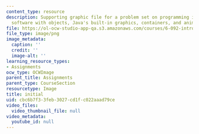 ```yaml
---
content_type: resource
description: Supporting graphic file for a problem set on programming in Java, building
  software with objects, Java's built-in graphics, containers, and animation.
file: https://ol-ocw-studio-app-qa.s3.amazonaws.com/courses/6-092-introduction-to-programming-in-java-january-iap-2010/cbc6b7f33feb3027cd1fc022aaad79ce_initial.png
file_type: image/png
image_metadata:
  caption: ''
  credit: ''
  image-alt: ''
learning_resource_types:
- Assignments
ocw_type: OCWImage
parent_title: Assignments
parent_type: CourseSection
resourcetype: Image
title: initial
uid: cbc6b7f3-3feb-3027-cd1f-c022aaad79ce
video_files:
  video_thumbnail_file: null
video_metadata:
  youtube_id: null
---
```


